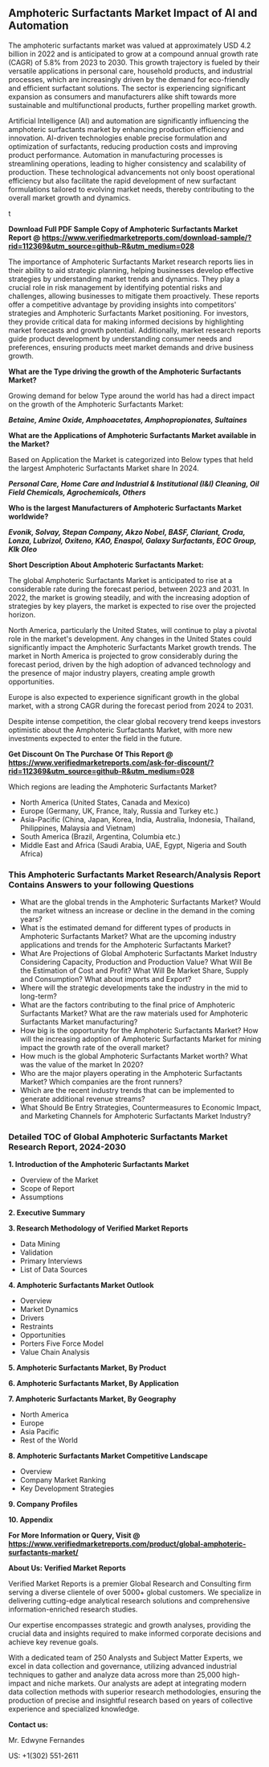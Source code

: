 <h2>Amphoteric Surfactants Market Impact of AI and Automation</h2><p>The amphoteric surfactants market was valued at approximately USD 4.2 billion in 2022 and is anticipated to grow at a compound annual growth rate (CAGR) of 5.8% from 2023 to 2030. This growth trajectory is fueled by their versatile applications in personal care, household products, and industrial processes, which are increasingly driven by the demand for eco-friendly and efficient surfactant solutions. The sector is experiencing significant expansion as consumers and manufacturers alike shift towards more sustainable and multifunctional products, further propelling market growth.</p><p>Artificial Intelligence (AI) and automation are significantly influencing the amphoteric surfactants market by enhancing production efficiency and innovation. AI-driven technologies enable precise formulation and optimization of surfactants, reducing production costs and improving product performance. Automation in manufacturing processes is streamlining operations, leading to higher consistency and scalability of production. These technological advancements not only boost operational efficiency but also facilitate the rapid development of new surfactant formulations tailored to evolving market needs, thereby contributing to the overall market growth and dynamics.</p>t</p><p id="" class=""><strong>Download Full PDF Sample Copy of Amphoteric Surfactants Market Report @ <a href="https://www.verifiedmarketreports.com/download-sample/?rid=112369&utm_source=github-R&utm_medium=028" target="_blank">https://www.verifiedmarketreports.com/download-sample/?rid=112369&utm_source=github-R&utm_medium=028</a></strong></p><p>The importance of&nbsp;Amphoteric Surfactants Market research reports lies in their ability to aid strategic planning, helping businesses develop effective strategies by understanding market trends and dynamics. They play a crucial role in risk management by identifying potential risks and challenges, allowing businesses to mitigate them proactively. These reports offer a competitive advantage by providing insights into competitors' strategies and Amphoteric Surfactants Market positioning. For investors, they provide critical data for making informed decisions by highlighting market forecasts and growth potential. Additionally, market research reports guide product development by understanding consumer needs and preferences, ensuring products meet market demands and drive business growth.</p><p><strong>What are the&nbsp;Type driving the growth of the Amphoteric Surfactants Market?</strong></p><p id="" class="">Growing demand for below Type around the world has had a direct impact on the growth of the Amphoteric Surfactants Market:</p><em><strong>Betaine, Amine Oxide, Amphoacetates, Amphopropionates, Sultaines</strong></em></p><strong>What are the&nbsp;Applications&nbsp;of Amphoteric Surfactants Market available in the Market?</strong></p><p id="" class="">Based on Application the Market is categorized into Below types that held the largest Amphoteric Surfactants Market share In 2024.</p><em><strong>Personal Care, Home Care and Industrial & Institutional (I&I) Cleaning, Oil Field Chemicals, Agrochemicals, Others</strong></em></p><strong>Who is the largest Manufacturers of Amphoteric Surfactants Market worldwide?</strong></p><p><em><strong>Evonik, Solvay, Stepan Company, Akzo Nobel, BASF, Clariant, Croda, Lonza, Lubrizol, Oxiteno, KAO, Enaspol, Galaxy Surfactants, EOC Group, Klk Oleo</strong></em></p><p id="" class=""><strong>Short Description About Amphoteric Surfactants Market:</strong></p><p>The global Amphoteric Surfactants Market is anticipated to rise at a considerable rate during the forecast period, between 2023 and 2031. In 2022, the market is growing steadily, and with the increasing adoption of strategies by key players, the market is expected to rise over the projected horizon.</p><p>North America, particularly the United States, will continue to play a pivotal role in the market's development. Any changes in the United States could significantly impact the Amphoteric Surfactants Market growth trends. The market in North America is projected to grow considerably during the forecast period, driven by the high adoption of advanced technology and the presence of major industry players, creating ample growth opportunities.</p><p>Europe is also expected to experience significant growth in the global market, with a strong CAGR during the forecast period from 2024 to 2031.</p><p>Despite intense competition, the clear global recovery trend keeps investors optimistic about the Amphoteric Surfactants Market, with more new investments expected to enter the field in the future.</p><p id="" class=""><strong>Get Discount On The Purchase Of This Report @ <a href="https://www.verifiedmarketreports.com/ask-for-discount/?rid=112369&utm_source=github-R&utm_medium=028" target="_blank">https://www.verifiedmarketreports.com/ask-for-discount/?rid=112369&utm_source=github-R&utm_medium=028</a></strong></p>Which regions are leading the Amphoteric Surfactants Market?</p><ul><li>North America (United States, Canada and Mexico)</li><li>Europe (Germany, UK, France, Italy, Russia and Turkey etc.)</li><li>Asia-Pacific (China, Japan, Korea, India, Australia, Indonesia, Thailand, Philippines, Malaysia and Vietnam)</li><li>South America (Brazil, Argentina, Columbia etc.)</li><li>Middle East and Africa (Saudi Arabia, UAE, Egypt, Nigeria and South Africa)</li></ul><h3 id="" class="">This Amphoteric Surfactants Market Research/Analysis Report Contains Answers to your following Questions</h3><ul><li>What are the global trends in the Amphoteric Surfactants Market? Would the market witness an increase or decline in the demand in the coming years?</li><li>What is the estimated demand for different types of products in Amphoteric Surfactants Market? What are the upcoming industry applications and trends for the Amphoteric Surfactants Market?</li><li>What Are Projections of Global Amphoteric Surfactants Market Industry Considering Capacity, Production and Production Value? What Will Be the Estimation of Cost and Profit? What Will Be Market Share, Supply and Consumption? What about imports and Export?</li><li>Where will the strategic developments take the industry in the mid to long-term?</li><li>What are the factors contributing to the final price of Amphoteric Surfactants Market? What are the raw materials used for Amphoteric Surfactants Market manufacturing?</li><li>How big is the opportunity for the Amphoteric Surfactants Market? How will the increasing adoption of Amphoteric Surfactants Market for mining impact the growth rate of the overall market?</li><li>How much is the global Amphoteric Surfactants Market worth? What was the value of the market In 2020?</li><li>Who are the major players operating in the Amphoteric Surfactants Market? Which companies are the front runners?</li><li>Which are the recent industry trends that can be implemented to generate additional revenue streams?</li><li>What Should Be Entry Strategies, Countermeasures to Economic Impact, and Marketing Channels for Amphoteric Surfactants Market Industry?</li></ul><h3 id="" class="">Detailed TOC of Global Amphoteric Surfactants Market Research Report, 2024-2030</h3><p id="" class=""><strong>1. Introduction of the Amphoteric Surfactants Market</strong></p><ul><li>Overview of the Market</li><li>Scope of Report</li><li>Assumptions</li></ul><p id="" class=""><strong>2. Executive Summary</strong></p><p id="" class=""><strong>3. Research Methodology of Verified Market Reports</strong></p><ul><li>Data Mining</li><li>Validation</li><li>Primary Interviews</li><li>List of Data Sources</li></ul><p id="" class=""><strong>4. Amphoteric Surfactants Market Outlook</strong></p><ul><li>Overview</li><li>Market Dynamics</li><li>Drivers</li><li>Restraints</li><li>Opportunities</li><li>Porters Five Force Model</li><li>Value Chain Analysis</li></ul><p id="" class=""><strong>5. Amphoteric Surfactants Market, By Product</strong></p><p id="" class=""><strong>6. Amphoteric Surfactants Market, By Application</strong></p><p id="" class=""><strong>7. Amphoteric Surfactants Market, By Geography</strong></p><ul><li>North America</li><li>Europe</li><li>Asia Pacific</li><li>Rest of the World</li></ul><p id="" class=""><strong>8. Amphoteric Surfactants Market Competitive Landscape</strong></p><ul><li>Overview</li><li>Company Market Ranking</li><li>Key Development Strategies</li></ul><p id="" class=""><strong>9. Company Profiles</strong></p><p id="" class=""><strong>10. Appendix</strong></p><p id="" class=""><strong>For More Information or Query, Visit @ <a href="https://www.verifiedmarketreports.com/product/global-amphoteric-surfactants-market/" target="_blank">https://www.verifiedmarketreports.com/product/global-amphoteric-surfactants-market/</a></strong></p><p id="" class=""><strong>About Us: Verified Market Reports</strong></p><p id="" class="">Verified Market Reports is a premier Global Research and Consulting firm serving a diverse clientele of over 5000+ global customers. We specialize in delivering cutting-edge analytical research solutions and comprehensive information-enriched research studies.</p><p id="" class="">Our expertise encompasses strategic and growth analyses, providing the crucial data and insights required to make informed corporate decisions and achieve key revenue goals.</p><p id="" class="">With a dedicated team of 250 Analysts and Subject Matter Experts, we excel in data collection and governance, utilizing advanced industrial techniques to gather and analyze data across more than 25,000 high-impact and niche markets. Our analysts are adept at integrating modern data collection methods with superior research methodologies, ensuring the production of precise and insightful research based on years of collective experience and specialized knowledge.</p><p id="" class=""><strong>Contact us:</strong></p><p id="" class="">Mr. Edwyne Fernandes</p><p id="" class="">US: +1(302) 551-2611</p>